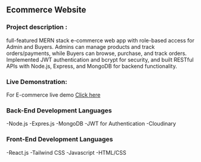 ## Ecommerce Website
### Project description :
full-featured MERN stack e-commerce web app with role-based access for Admin and Buyers. Admins can manage products and track orders/payments, while Buyers can browse, purchase, and track orders. Implemented JWT authentication and bcrypt for security, and built RESTful APIs with Node.js, Express, and MongoDB for backend functionality.

### Live Demonstration:
For E-commerce live demo [Click here](https://e-commerce-frontend-drab-nine.vercel.app/)

### Back-End Development Languages
-Node.js
-Expres.js
-MongoDB
-JWT for Authentication
-Cloudinary

### Front-End Development Languages
-React.js
-Tailwind CSS
-Javascript
-HTML/CSS

